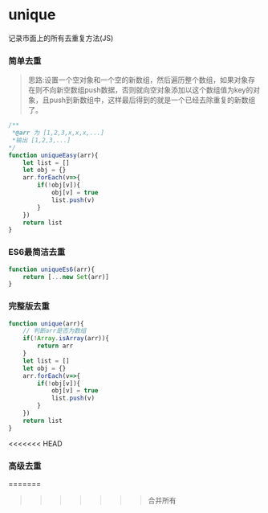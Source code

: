 # unique
记录市面上的所有去重复方法(JS)

### 简单去重
>思路:设置一个空对象和一个空的新数组，然后遍历整个数组，如果对象存在则不向新空数组push数据，否则就向空对象添加以这个数组值为key的对象，且push到新数组中，这样最后得到的就是一个已经去除重复的新数组了。

```js
/**
 *@arr 为 [1,2,3,x,x,x,...]
 *输出 [1,2,3,...]
*/
function uniqueEasy(arr){
    let list = []
    let obj = {}
    arr.forEach(v=>{
        if(!obj[v]){
            obj[v] = true
            list.push(v)
        }
    })
    return list
}
```

### ES6最简洁去重
```js
function uniqueEs6(arr){
    return [...new Set(arr)]
}
```

### 完整版去重
```js
function unique(arr){
    // 判断arr是否为数组
    if(!Array.isArray(arr)){
        return arr
    }
    let list = []
    let obj = {}
    arr.forEach(v=>{
        if(!obj[v]){
            obj[v] = true
            list.push(v)
        }
    })
    return list
}
```
<<<<<<< HEAD

### 高级去重
=======
>>>>>>> 合并所有
